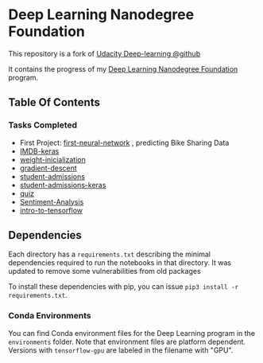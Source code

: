 # Deep Learning Nanodegree Foundation

This repository is a fork of [Udacity Deep-learning @github](https://github.com/udacity/deep-learning)

It contains the progress of my
[Deep Learning Nanodegree Foundation](https://www.udacity.com/course/deep-learning-nanodegree-foundation--nd101) program. 

## Table Of Contents

### Tasks Completed

* First Project: [first-neural-network](https://github.com/ChristianNogueira/udacity_deep-learning/tree/master/first-neural-network)
, predicting Bike Sharing Data
* [IMDB-keras](https://github.com/ChristianNogueira/udacity_deep-learning/blob/master/IMDB-keras/IMDB_In_Keras.ipynb)
* [weight-inicialization](https://github.com/ChristianNogueira/udacity_deep-learning/blob/master/weight-initialization/weight_initialization.ipynb)
* [gradient-descent](https://github.com/ChristianNogueira/udacity_deep-learning/tree/master/gradient-descent)
* [student-admissions](https://github.com/ChristianNogueira/udacity_deep-learning/tree/master/student-admissions)
* [student-admissions-keras](https://github.com/ChristianNogueira/udacity_deep-learning/tree/master/student-admissions-keras)
* [quiz](https://github.com/ChristianNogueira/udacity_deep-learning/tree/master/quiz_codes)
* [Sentiment-Analysis](https://github.com/ChristianNogueira/udacity_deep-learning/tree/master/sentiment-network)
* [intro-to-tensorflow](https://github.com/ChristianNogueira/udacity_deep-learning/tree/master/intro-to-tensorflow)

## Dependencies

Each directory has a `requirements.txt` describing the minimal dependencies required to run the notebooks in that directory.
It was updated to remove some vulnerabilities from old packages

To install these dependencies with pip, you can issue `pip3 install -r requirements.txt`.

### Conda Environments

You can find Conda environment files for the Deep Learning program in the `environments` folder. 
Note that environment files are platform dependent. Versions with `tensorflow-gpu` are labeled in the filename with "GPU".
